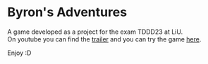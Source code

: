 # Byron's Adventures
A game developed as a project for the exam TDDD23 at LiU.  
On youtube you can find the [trailer](https://www.youtube.com/watch?v=O-eA4qJAiUg) and you can try the game [here](https://silibcloud.herokuapp.com/fun/games/byrons-adventures/).

Enjoy :D